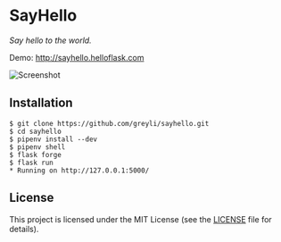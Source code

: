 # SayHello

*Say hello to the world.*

Demo: http://sayhello.helloflask.com

![Screenshot](http://helloflask.com/screenshots/sayhello.png)

## Installation

```
$ git clone https://github.com/greyli/sayhello.git
$ cd sayhello
$ pipenv install --dev
$ pipenv shell
$ flask forge
$ flask run
* Running on http://127.0.0.1:5000/
```

## License

This project is licensed under the MIT License (see the
[LICENSE](LICENSE) file for details).
